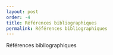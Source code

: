 ```yaml
---
layout: post
order: -4
title: Références bibliographiques
permalink: Références bibliographiques
---
```

Références bibliographiques